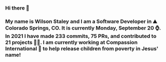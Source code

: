 ### Hi there 👋

### My name is Wilson Staley and I am a Software Developer in ⛰ Colorado Springs, CO.  It is currently Monday, September 20 ⌚. In 2021 I have made 233 commits, 75 PRs, and contributed to 21 projects 👨‍💻. I am currently working at Compassion International 🏢 to help release children from poverty in Jesus' name!